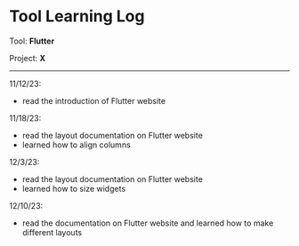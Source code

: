 # Tool Learning Log

Tool: **Flutter**

Project: **X**

---

11/12/23:
* read the introduction of Flutter website

11/18/23:
* read the layout documentation on Flutter website
* learned how to align columns

12/3/23:
* read the layout documentation on Flutter website
* learned how to size widgets

12/10/23:
* read the documentation on Flutter website and learned how to make different layouts


<!-- 
* Links you used today (websites, videos, etc)
* Things you tried, progress you made, etc
* Challenges, a-ha moments, etc
* Questions you still have
* What you're going to try next
-->
